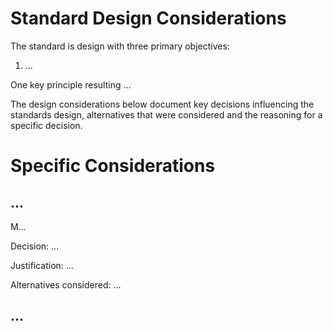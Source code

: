 # Standard Design Considerations
The standard is design with three primary objectives:
1. ...

One key principle resulting ...

The design considerations below document key decisions influencing the standards design, alternatives that were 
considered and the reasoning for a specific decision. 

# Specific Considerations
## ...
M...

Decision: ...

Justification: ...

Alternatives considered: ...

## ...